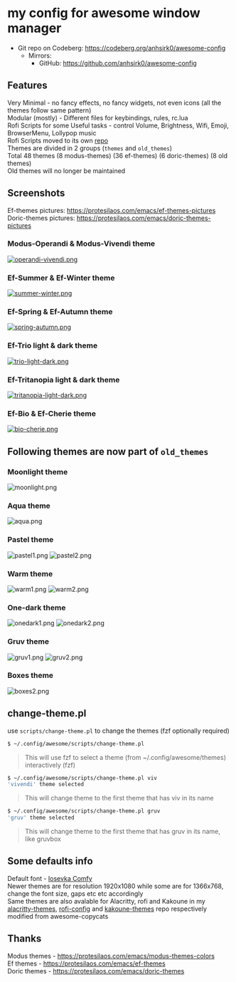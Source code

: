 # my config for awesome window manager

+ Git repo on Codeberg: <https://codeberg.org/anhsirk0/awesome-config>
  - Mirrors:
    + GitHub: <https://github.com/anhsirk0/awesome-config>

## Features
Very Minimal - no fancy effects, no fancy widgets, not even icons (all the themes follow same pattern)  
Modular (mostly) - Different files for keybindings, rules, rc.lua  
Rofi Scripts for some Useful tasks - control Volume, Brightness, Wifi, Emoji, BrowserMenu, Lollypop music  
Rofi Scripts moved to its own [repo](https://codeberg.org/anhsirk0/rofi-config)  
Themes are divided in 2 groups (`themes` and `old_themes`)  
Total 48 themes (8 modus-themes) (36 ef-themes) (6 doric-themes) (8 old themes)  
Old themes will no longer be maintained  

## Screenshots
Ef-themes pictures: https://protesilaos.com/emacs/ef-themes-pictures  
Doric-themes pictures: https://protesilaos.com/emacs/doric-themes-pictures  

### Modus-Operandi & Modus-Vivendi theme
[![operandi-vivendi.png](https://i.postimg.cc/sD2PkW0F/operandi-vivendi.png)](https://postimg.cc/mh0FMPsV)

### Ef-Summer & Ef-Winter theme
[![summer-winter.png](https://i.postimg.cc/v8hL2hhL/summer-winter.png)](https://postimg.cc/qgt3z89z)

### Ef-Spring & Ef-Autumn theme
[![spring-autumn.png](https://i.postimg.cc/QtrkwnvS/spring-autumn.png)](https://postimg.cc/gwNZ64z6)

### Ef-Trio light & dark theme
[![trio-light-dark.png](https://i.postimg.cc/1Xm05Vmq/trio-light-dark.png)](https://postimg.cc/1ndVvtNm)

### Ef-Tritanopia light & dark theme
[![tritanopia-light-dark.png](https://i.postimg.cc/DZddTPTh/tritanopia-light-dark.png)](https://postimg.cc/MMHj0RH3)

### Ef-Bio & Ef-Cherie theme
[![bio-cherie.png](https://i.postimg.cc/VN0D3tvs/bio-cherie.png)](https://postimg.cc/TyGVbpnB)

## Following themes are now part of `old_themes`
### Moonlight theme
![moonlight.png](https://i.postimg.cc/bJqgm404/moonlight.png)

### Aqua theme
![aqua.png](https://i.postimg.cc/654rf9Jy/aqua.png)

### Pastel theme
![pastel1.png](https://i.postimg.cc/Tw8Mh26g/pastel1.png)
![pastel2.png](https://i.postimg.cc/SQfFNptY/pastel2.png)

### Warm theme
![warm1.png](https://i.postimg.cc/qq0PXmg7/warm1.png)
![warm2.png](https://i.postimg.cc/025gzHLW/warm2.png)

### One-dark theme
![onedark1.png](https://i.postimg.cc/3wvzMMvR/onedark1.png)
![onedark2.png](https://i.postimg.cc/1XHLWpNr/onedark2.png)

### Gruv theme
![gruv1.png](https://i.postimg.cc/FK3CWjMk/gruv1.png)
![gruv2.png](https://i.postimg.cc/d19HvJtq/gruv2.png)

### Boxes theme
![boxes2.png](https://i.postimg.cc/sgFpntsK/boxes2.png)

## change-theme.pl
use `scripts/change-theme.pl` to change the themes (fzf optionally required)
```bash
$ ~/.config/awesome/scripts/change-theme.pl 
```
> This will use fzf to select a theme (from ~/.config/awesome/themes) interactively (fzf)
```bash
$ ~/.config/awesome/scripts/change-theme.pl viv
'vivendi' theme selected
```
> This will change theme to the first theme that has viv in its name
```bash
$ ~/.config/awesome/scripts/change-theme.pl gruv
'gruv' theme selected
```
> This will change theme to the first theme that has gruv in its name, like gruvbox

## Some defaults info
Default font - [Iosevka Comfy](https://gitlab.com/protesilaos/iosevka-comfy)  
Newer themes are for resolution 1920x1080 while some are for 1366x768, change the font size, gaps etc etc accordingly  
Same themes are also avalable for Alacritty, rofi and Kakoune in my [alacritty-themes](https://codeberg.org/anhsirk0/alacritty-themes), [rofi-config](https://codeberg.org/anhsirk0/rofi-config) and [kakoune-themes](https://codeberg.org/anhsirk0/kakoune-themes) repo respectively  
modified from awesome-copycats

## Thanks
Modus themes - https://protesilaos.com/emacs/modus-themes-colors  
Ef themes - https://protesilaos.com/emacs/ef-themes  
Doric themes - https://protesilaos.com/emacs/doric-themes  
